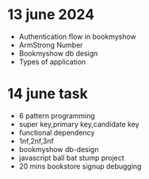 # 13 june 2024
* Authentication flow in bookmyshow
* ArmStrong Number
* Bookmyshow db design
* Types of application
# 14 june task
* 6 pattern programming
* super key,primary key,candidate key
* functional dependency
* 1nf,2nf,3nf
* bookmyshow db-design
* javascript ball bat stump project
* 20 mins bookstore signup  debugging
